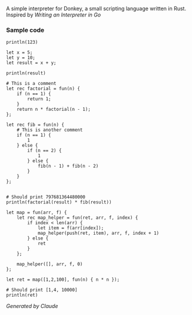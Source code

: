 A simple interpreter for Donkey, a small scripting language written in Rust. Inspired by *Writing an Interpreter in Go*

### Sample code
```
println(123)

let x = 5;
let y = 10;
let result = x + y;

println(result)

# This is a comment
let rec factorial = fun(n) {
	if (n == 1) {
		return 1;
	}
	return n * factorial(n - 1);
};

let rec fib = fun(n) {
	# This is another comment
	if (n == 1) {
		1
	} else {
		if (n == 2) {
			1
		} else {
			fib(n - 1) + fib(n - 2)
		} 
	}
};


# Should print 797681364480000
println(factorial(result) * fib(result))

let map = fun(arr, f) {
	let rec map_helper = fun(ret, arr, f, index) {
		if index < len(arr) {
			let item = f(arr[index]);
			map_helper(push(ret, item), arr, f, index + 1)
		} else {
			ret
		}
	};

	map_helper([], arr, f, 0)
};

let ret = map([1,2,100], fun(n) { n * n });

# Should print [1,4, 10000]
println(ret)
```

*Generated by Claude*
